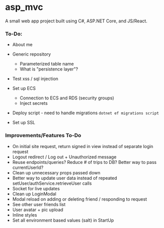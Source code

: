# asp_mvc

A small web app project built using C#, ASP.NET Core, and JS/React.

### **To-Do**:
* About me
* Generic repository
    - Parameterized table name
    - What is "persistence layer"?
* Test xss / sql injection

* Set up ECS
    - Connection to ECS and RDS (security groups)
    - Inject secrets
* Deploy script - need to handle migrations `dotnet ef migrations script`
* Set up SSL

### **Improvements/Features To-Do**
* On initial site request, return signed in view instead of separate login request
* Logout redirect / Log out + Unauthorized message
* Reuse endpoints/queries? Reduce # of trips to DB? Better way to pass currentUserId?
* Clean up unnecessary props passed down
* Better way to update user data instead of repeated setUser/authService.retrieveUser calls
* Socket for live updates
* Clean up LoginModal
* Modal reload on adding or deleting friend / responding to request
* See other user friends list
* User avatar + pic upload
* Inline styles
* Set all environment based values (salt) in StartUp